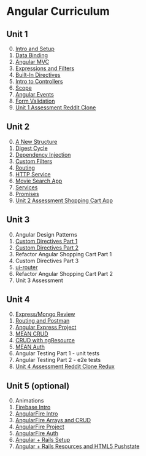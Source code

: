 # Angular Curriculum

## Unit 1

 0. [Intro and Setup](/Unit-1/01-intro-and-setup.md)
 0. [Data Binding](/Unit-1/02-data-binding.md)
 0. [Angular MVC](/Unit-1/03-angular-mvc.md)
 0. [Expressions and Filters](/Unit-1/04-expressions-and-filters.md)
 0. [Built-In Directives](/Unit-1/05-built-in-directives.md)
 0. [Intro to Controllers](/Unit-1/06-intro-to-controllers.md)
 0. [Scope](/Unit-1/07-intro-to-scope.md)
 0. [Angular Events](/Unit-1/08-intro-to-events.md)
 0. [Form Validation](/Unit-1/09-form-validation.md)
 0. [Unit 1 Assessment Reddit Clone](/Unit-1/11-reddit-clone.md)

## Unit 2

 0. [A New Structure](/Unit-2/01-a-new-structure.md)
 0. [Digest Cycle](/Unit-2/02-digest-cycle.md)
 0. [Dependency Injection](/Unit-2/03-dependency-injection.md)
 0. [Custom Filters](/Unit-2/04-custom-filters.md)
 0. [Routing](/Unit-2/05-routing.md)
 0. [HTTP Service](/Unit-2/06-http-service.md)
 0. [Movie Search App](/Unit-2/07-movie-search.app.md)
 0. [Services](/Unit-2/08-services.md)
 0. [Promises](/Unit-2/09-promises.md)
 0. [Unit 2 Assessment Shopping Cart App](/Unit-2/12-shopping-cart-app.md)

## Unit 3

 0. Angular Design Patterns
 0. [Custom Directives Part 1](/Unit-2/10-custom-directives-part1.md)
 0. [Custom Directives Part 2](/Unit-2/11-custom-directives-part2.md)
 0. Refactor Angular Shopping Cart Part 1
 0. Custom Directives Part 3
 0. [ui-router](/Unit-3/08-ui-router.md)
 0. Refactor Angular Shopping Cart Part 2
 0. Unit 3 Assessment

## Unit 4

 0. [Express/Mongo Review](/Unit-3/01-express-mongo-review.md)
 0. [Routing and Postman](/Unit-3/02-routing-and-postman.md)
 0. [Angular Express Project](/Unit-3/03-angular-with-express-project.md)
 0. [MEAN CRUD](/Unit-3/04-mean-crud.md)
 0. [CRUD with ngResource](/Unit-3/05-crud-with-ngResource.md)
 0. [MEAN Auth](/Unit-3/06-mean-auth.md)
 0. Angular Testing Part 1 - unit tests
 0. Angular Testing Part 2 - e2e tests
 0. [Unit 4 Assessment Reddit Clone Redux](/Unit-3/09-unit-3-assessment.md)

## Unit 5 (optional)

 0. Animations
 0. [Firebase Intro](/Unit-4-(optional)/01-firebase-intro.md)
 0. [AngularFire Intro](/Unit-4-(optional)/02-angularfire-intro.md)
 0. [AngularFire Arrays and CRUD](/Unit-4-(optional)/03-angularfire-arrays-and-crud.md)
 0. [AngularFire Project](/Unit-4-(optional)/04-angularfire-project.md)
 0. [AngularFire Auth](/Unit-4-(optional)/05-angularfire-auth.md)
 0. [Angular + Rails Setup](/Unit-4-(optional)/07-angular-with-rails-setup.md)
 0. [Angular + Rails Resources and HTML5 Pushstate](/Unit-4-(optional)/08-angular-with-rails-resources-and-paths.md)
